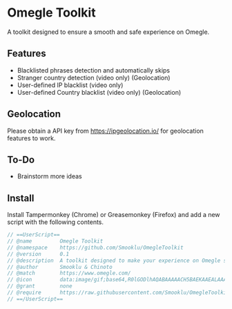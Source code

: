 # Omegle Toolkit
A toolkit designed to ensure a smooth and safe experience on Omegle.

## Features
* Blacklisted phrases detection and automatically skips
* Stranger country detection (video only) (Geolocation)
* User-defined IP blacklist (video only)
* User-defined Country blacklist (video only) (Geolocation)

## Geolocation
Please obtain a API key from https://ipgeolocation.io/ for geolocation features to work.

## To-Do
* Brainstorm more ideas

## Install
Install Tampermonkey (Chrome) or Greasemonkey (Firefox) and add a new script with the following contents.
```js
// ==UserScript==
// @name         Omegle Toolkit
// @namespace    https://github.com/Smooklu/OmegleToolkit
// @version      0.1
// @description  A toolkit designed to make your experience on Omegle safe and smooth.
// @author       Smooklu & Chinoto
// @match        https://www.omegle.com/
// @icon         data:image/gif;base64,R0lGODlhAQABAAAAACH5BAEKAAEALAAAAAABAAEAAAICTAEAOw==
// @grant        none
// @require      https://raw.githubusercontent.com/Smooklu/OmegleToolkit/main/script.user.js
// ==/UserScript==
```

